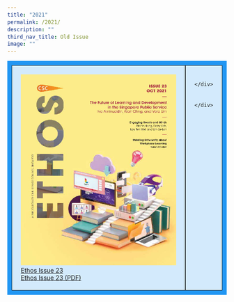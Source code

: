 ```yaml
---
title: "2021"
permalink: /2021/
description: ""
third_nav_title: Old Issue
image: ""
---
```

<style>
.grid-container {
  display: grid;
  grid-template-columns: auto auto auto;
  background-color: #2196F3;
  padding: 10px;
}

.grid-item {
  background-color: rgba(255, 255, 255, 0.8);
  border: 1px solid rgba(0, 0, 0, 0.8);
  padding: 20px;

}
</style>



<div class="grid-container">
  <div class="grid-item">
	<img src="/images/Ethos_Images/Ethos_Issue_23/Ethos_Issue23_Cover.jpg"><br>
	<a href="#">Ethos Issue 23</a><br>
	<a href="#">Ethos Issue 23 (PDF)</a>
	</div>
	
  <div class="grid-item">
	
	</div>
	
	
	</div>